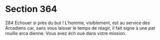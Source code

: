 # Section 364

284
Echouer si près du but ! L'homme, visiblement, est au service des
Arcadiens car, sans vous laisser le temps de réagir, il fait signe à
une pat rouille arca dienne. Vous avez éch oué dans votre mission.
